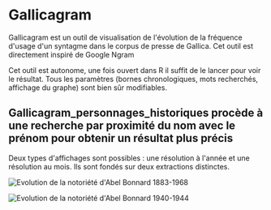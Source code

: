 # Gallicagram
Gallicagram est un outil de visualisation de l'évolution de la fréquence d'usage d'un syntagme dans le corpus de presse de Gallica. Cet outil est directement inspiré de Google Ngram

Cet outil est autonome, une fois ouvert dans R il suffit de le lancer pour voir le résultat. Tous les paramètres (bornes chronologiques, mots recherchés, affichage du graphe) sont bien sûr modifiables.

## Gallicagram_personnages_historiques procède à une recherche par proximité du nom avec le prénom pour obtenir un résultat plus précis
Deux types d'affichages sont possibles : une résolution à l'année et une résolution au mois. Ils sont fondés sur deux extractions distinctes.

![Evolution de la notoriété d'Abel Bonnard 1883-1968](https://user-images.githubusercontent.com/25954316/93104190-d1ed8200-f6ad-11ea-95a1-38a5847ce818.png)

![Evolution de la notoriété d'Abel Bonnard 1940-1944](https://user-images.githubusercontent.com/25954316/93104372-0c571f00-f6ae-11ea-8d55-55ffd2577fbf.png)

